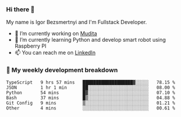 ### Hi there 👋

My name is Igor Bezsmertnyi and I'm Fullstack Developer.

- 🔭 I’m currently working on [Mudita](https://mudita.com/)
- 🌱 I’m currently learning Python and develop smart robot using Raspberry PI
- 📫 You can reach me on [LinkedIn](https://www.linkedin.com/in/igor-bezsmertnyi-529522114/)

### 🧮 My weekly development breakdown
<!--START_SECTION:waka-->

```text
TypeScript   9 hrs 57 mins   ███████████████████▓░░░░░   78.15 %
JSON         1 hr 1 min      ██░░░░░░░░░░░░░░░░░░░░░░░   08.00 %
Python       54 mins         █▓░░░░░░░░░░░░░░░░░░░░░░░   07.10 %
Bash         37 mins         █▒░░░░░░░░░░░░░░░░░░░░░░░   04.88 %
Git Config   9 mins          ▒░░░░░░░░░░░░░░░░░░░░░░░░   01.21 %
Other        4 mins          ░░░░░░░░░░░░░░░░░░░░░░░░░   00.61 %
```

<!--END_SECTION:waka-->

<!--
**igorbezsmertnyi/igorbezsmertnyi** is a ✨ _special_ ✨ repository because its `README.md` (this file) appears on your GitHub profile.

Here are some ideas to get you started:

- 🔭 I’m currently working on ...
- 🌱 I’m currently learning ...
- 👯 I’m looking to collaborate on ...
- 🤔 I’m looking for help with ...
- 💬 Ask me about ...
- 📫 How to reach me: ...
- 😄 Pronouns: ...
- ⚡ Fun fact: ...
-->
